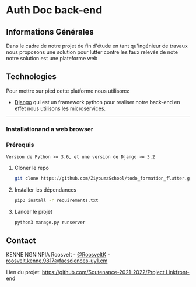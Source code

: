 # Auth Doc back-end

<!-- ABOUT THE PROJECT -->

## Informations Générales

<a name="general-info"></a>
Dans le cadre de notre projet de fin d'étude en tant qu'ingénieur de travaux nous proposons une solution pour lutter contre les faux relevés de note notre solution est une plateforme web

## Technologies

<a name="general-info"></a>
Pour mettre sur pied cette platforme nous utilisons:

- [Django](https://www.django-rest-framework.org/topics/documenting-your-api/) qui est un framework python pour realiser notre back-end en effet nous utilisons les microservices.

---

### Installationand a web browser

### Prérequis

```
Version de Python >= 3.6, et une version de Django >= 3.2
```

1. Cloner le repo
   ```sh
   git clone https://github.com/ZiyoumaSchool/todo_formation_flutter.git
   ```
2. Installer les dépendances
   ```sh
   pip3 install -r requirements.txt
   ```
3. Lancer le projet
   ```sh
   python3 manage.py runserver
   ```

## Contact

KENNE NGNINPIA Roosvelt - [@RoosveltK](https://github.com/RoosveltK) - roosvelt.kenne.9817@facsciences-uy1.cm

Lien du projet: [https://github.com/Soutenance-2021-2022/Project Linkfront-end](https://github.com/Soutenance-2021-2022/front-end)

